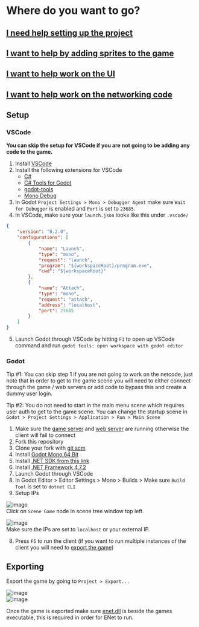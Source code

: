 # Where do you want to go?
## [I need help setting up the project](#setup)
## [I want to help by adding sprites to the game](https://github.com/Raccoons-Rise-Up/client-godot/blob/main/.github/SPRITES.md)
## [I want to help work on the UI](https://github.com/Raccoons-Rise-Up/client-godot/blob/main/.github/USER_INTERFACE.md)
## [I want to help work on the networking code](https://github.com/Raccoons-Rise-Up/client-godot/blob/main/.github/NETWORKING.md)

## Setup
### VSCode
**You can skip the setup for VSCode if you are not going to be adding any code to the game.**
1. Install [VSCode](https://code.visualstudio.com)
2. Install the following extensions for VSCode
    - [C#](https://marketplace.visualstudio.com/items?itemName=ms-dotnettools.csharp)
    - [C# Tools for Godot](https://marketplace.visualstudio.com/items?itemName=neikeq.godot-csharp-vscode)
    - [godot-tools](https://marketplace.visualstudio.com/items?itemName=geequlim.godot-tools)
    - [Mono Debug](https://marketplace.visualstudio.com/items?itemName=ms-vscode.mono-debug)
3. In Godot `Project Settings > Mono > Debugger Agent` make sure `Wait for Debugger` is enabled and `Port` is set to `23685`. 
4. In VSCode, make sure your `launch.json` looks like this under `.vscode/`
```json
{
    "version": "0.2.0",
    "configurations": [
        {
            "name": "Launch",
            "type": "mono",
            "request": "launch",
            "program": "${workspaceRoot}/program.exe",
            "cwd": "${workspaceRoot}"
        },
        {
            "name": "Attach",
            "type": "mono",
            "request": "attach",
            "address": "localhost",
            "port": 23685
        }
    ]
}
```
5. Launch Godot through VSCode by hitting `F1` to open up VSCode command and run `godot tools: open workspace with godot editor`

### Godot
Tip #1: You can skip step 1 if you are not going to work on the netcode, just note that in order to get to the game scene you will need to either connect through the game / web servers or add code to bypass this and create a dummy user login.

Tip #2: You do not need to start in the main menu scene which requires user auth to get to the game scene. You can change the startup scene in `Godot > Project Settings > Application > Run > Main Scene`
1. Make sure the [game server](https://github.com/Raccoons-Rise-Up/server/blob/main/.github/CONTRIBUTING.md#setup) and [web server](https://github.com/Raccoons-Rise-Up/website/blob/main/.github/CONTRIBUTING.md) are running otherwise the client will fail to connect
2. Fork this repository
3. Clone your fork with [git scm](https://git-scm.com) 
4. Install [Godot Mono 64 Bit](https://godotengine.org)
5. Install [.NET SDK from this link](https://dotnet.microsoft.com/en-us/download)
6. Install [.NET Framework 4.7.2](duckduckgo.com/?q=.net+framework+4.7.2)
7. Launch Godot through VSCode
8. In Godot Editor > Editor Settings > Mono > Builds > Make sure `Build Tool` is set to `dotnet CLI`
9. Setup IPs  

![image](https://user-images.githubusercontent.com/6277739/147781322-7aacb872-cf16-4055-b1c8-2555e7014bea.png)  
Click on `Scene Game` node in scene tree window top left.  

![image](https://user-images.githubusercontent.com/6277739/147781351-98489013-212d-4550-aa20-96131fd693d3.png)  
Make sure the IPs are set to `localhost` or your external IP.  

8. Press `F5` to run the client (if you want to run multiple instances of the client you will need to [export the game](#exporting))

## Exporting
Export the game by going to `Project > Export...`

![image](https://user-images.githubusercontent.com/6277739/147781789-02cc06e8-630c-44fa-8e82-07eb7fe977bd.png)  
![image](https://user-images.githubusercontent.com/6277739/147781833-7762fd21-e683-46e6-9faf-32f20df7ad31.png)  

Once the game is exported make sure [enet.dll](https://github.com/nxrighthere/ENet-CSharp/releases) is beside the games executable, this is required in order for ENet to run.
